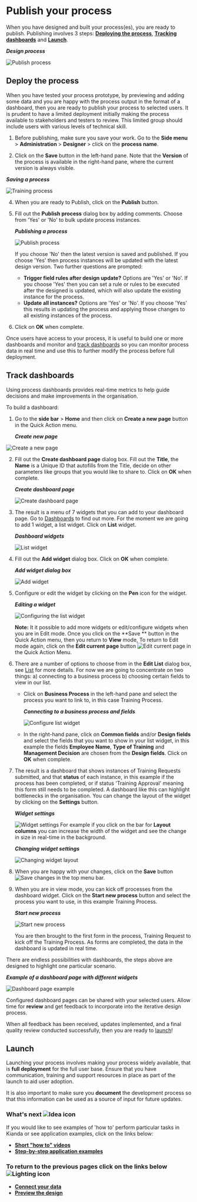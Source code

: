 # Publish your process #

When you have designed and built your process(es), you are ready to publish. Publishing involves 3 steps: [**Deploying the process**](#deploy-the-process), [**Tracking dashboards**](#track-dashboards) and [**Launch**](#launch).

***Design process***

![Publish process](images/highlightpublish.png)



## Deploy the process ##

When you have tested your process prototype, by previewing and adding some data and you are happy with the process output in the format of a dashboard, then you are ready to publish your process to selected users. It is prudent to have a limited deployment initially making the process available to stakeholders and testers to review. This limited group should include users with various levels of technical skill. 

1. Before publishing, make sure you save your work. Go to the **Side menu** > **Administration** > **Designer** > click on the **process name**.

2. Click on the **Save** button in the left-hand pane. Note that the **Version** of the process is available in the right-hand pane, where the current version is always visible.

***Saving a process***

![Training process](images/trainingsave.gif)

4. When you are ready to Publish, click on the **Publish** button.

5. Fill out the **Publish process** dialog box by adding comments. Choose from 'Yes' or 'No' to bulk update process instances. 

   ***Publishing a process***

   ![Publish process](images/publishprocess.png)

   If you choose 'No' then the latest version is saved and published. If you choose 'Yes' then process instances will be updated with the latest design version. Two further questions are prompted:

   - **Trigger field rules after design update?** Options are 'Yes' or 'No'. If you choose 'Yes' then you can set a rule or rules to be executed after the designed is updated, which will also update the existing instance for the process.
   - **Update all instances?** Options are 'Yes' or 'No'. If you choose 'Yes' this results in updating the process and applying those changes to all existing instances of the process.

6. Click on **OK** when complete.

Once users have access to your process, it is useful to build one or more dashboards and monitor and [track dashboards](#track-dashboards) so you can monitor process data in real time and use this to further modify the process before full deployment.



## Track dashboards

Using process dashboards provides real-time metrics to help guide decisions and make improvements in the organisation. 

To build a dashboard:

1. Go to the **side bar** > **Home** and then click on **Create a new page** button in the Quick Action menu.

   ***Create new page***

![Create a new page](images/createnewpage.gif)

2. Fill out the **Create dashboard page** dialog box. Fill out the **Title**, the **Name** is a Unique ID that autofills from the Title, decide on other parameters like groups that you would like to share to. Click on **OK** when complete.

   ***Create dashboard page*** 

   ![Create dashboard page](images/createdashboard.gif)

3. The result is a menu of 7 widgets that you can add to your dashboard page. Go to [Dashboards](pages/readme.md) to find out more. For the moment we are going to add 1 widget, a list widget. Click on **List** widget.

   ***Dashboard widgets***

   ![List widget](images/listwidget.gif)

4. Fill out the **Add widget** dialog box. Click on **OK** when complete.

   ***Add widget dialog box***

   ![Add widget](images/addwidget.gif)

5. Configure or edit the widget by clicking on the **Pen** icon for the widget.

   ***Editing a widget***

   ![Configuring the list widget](images/widget.gif)

   **Note:** It it possible to add more widgets or edit/configure widgets when you are in Edit mode. Once you click on the **Save ** button in the Quick Action menu, then you return to **View** mode, To return to Edit mode again, click on the **Edit current page** button ![Edit current page](images/editpage.png) in the Quick Action Menu.

6. There are a number of options to choose from in the **Edit List** dialog box, see [List](pages/list.md) for more details. For now we are going to concentrate on two things: a) connecting to a business process b) choosing certain fields to view in our list.

   - Click on **Business Process** in the left-hand pane and select the process you want to link to, in this case Training Process.

     ***Connecting to a business process and fields***

     ![Configure list widget](images/configurelist2.gif)

   - In the right-hand pane, click on **Common fields** and/or **Design fields** and select the fields that you want to show in your list widget, in this example the fields **Employee Name**, **Type of Training** and **Management Decision** are chosen from the **Design fields**. Click on **OK** when complete.

7. The result is a dashboard that shows instances of Training Requests submitted, and that **status** of each instance, in this example if the process has been completed, or if status 'Training Approval' meaning this form still needs to be completed. A dashboard like this can highlight bottlenecks in the organisation. You can change the layout of the widget by clicking on the **Settings** button.

   ***Widget settings***

   ![Widget settings](images/dashboardsettings.png)
   For example if you click on the bar for **Layout columns** you can increase the width of the widget and see the change in size in real-time in the background.

   ***Changing widget settings***

   ![Changing widget layout](images/changingwidth.png)

7. When you are happy with your changes, click on the **Save** button ![Save changes](images/savepage.png) in the top menu bar.

7. When you are in view mode, you can kick off processes from the dashboard widget. Click on the **Start new process** button and select the process you want to use, in this example Training Process.

   ***Start new process***

   ![Start new process](images/startnewprocess.png)
   
   You are then brought to the first form in the process, Training Request to kick off the Training Process. As forms are completed, the data in the dashboard is updated in real time.
   

There are endless possibilities with dashboards, the steps above are designed to highlight one particular scenario. 

***Example of a dashboard page with different widgets***

![Dashboard page example](images/dashboardexample.png)

Configured dashboard pages can be shared with your selected users. Allow time for **review** and get feedback to incorporate into the iterative design process.

When all feedback has been received, updates implemented, and a final quality review conducted successfully, then you are ready to [launch](#launch)!



## Launch ##

Launching your process involves making your process widely available, that is **full deployment** for the full user base. Ensure that you have communication, training and support resources in place as part of the launch to aid user adoption.

It is also important to make sure you **document** the development process so that this information can be used as a source of input for future updates. 



### What's next  ![Idea icon](images/18.png) ###

If you would like to see examples of 'how to' perform particular tasks in Kianda or see application examples, click on the links below:

- **[Short "how to" videos](/how-to/)**
- **[Step-by-step application examples](/examples/)**




### **To return to the previous pages click on the links below**  ![Lighting icon](images/10.png) 

- [**Connect your data**](getting-started/dataconnect.md)
- [**Preview the design**](getting-started/previewer.md)

  